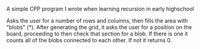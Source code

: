 A simple CPP program I wrote when learning recursion in early highschool

Asks the user for a number of rows and columns, then fills the area with "blobs" (*). After generating the grid, it asks the user for a position on the board, proceeding to then check that section for a blob. If there is one it counts all of the blobs connected to each other. If not it returns 0.
